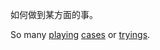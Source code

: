 
如何做到某方面的事。

So many [playing][playings] [cases][cases] or [tryings][tryings].

[playings]: for://dev.demo
[cases]: for://ops.demo
[tryings]: for://test.try
